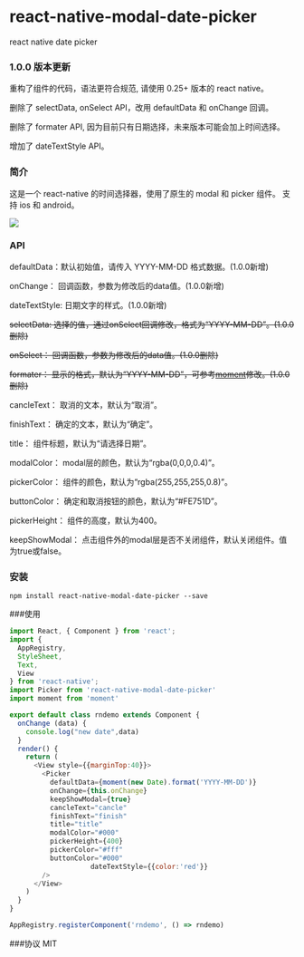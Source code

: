 # react-native-modal-date-picker
react native date picker 

### 1.0.0 版本更新

重构了组件的代码，语法更符合规范, 请使用 0.25+ 版本的 react native。

删除了 selectData, onSelect API，改用 defaultData 和 onChange 回调。

删除了 formater API, 因为目前只有日期选择，未来版本可能会加上时间选择。

增加了 dateTextStyle API。

### 简介
 
 这是一个 react-native 的时间选择器，使用了原生的 modal 和 picker 组件。
 支持 ios 和 android。

![](./pic/datepicker-ios.gif) 

### API
defaultData：默认初始值，请传入 YYYY-MM-DD 格式数据。(1.0.0新增)

onChange： 回调函数，参数为修改后的data值。(1.0.0新增)

dateTextStyle: 日期文字的样式。(1.0.0新增)

~~selectData: 选择的值，通过onSelect回调修改，格式为“YYYY-MM-DD”。(1.0.0删除)~~

~~onSelect： 回调函数，参数为修改后的data值。(1.0.0删除)~~

~~formater： 显示的格式，默认为“YYYY-MM-DD”，可参考[moment](http://momentjs.com/)修改。(1.0.0删除)~~

cancleText： 取消的文本，默认为“取消”。

finishText： 确定的文本，默认为“确定”。

title： 组件标题，默认为“请选择日期”。

modalColor： modal层的颜色，默认为“rgba(0,0,0,0.4)”。

pickerColor： 组件的颜色，默认为“rgba(255,255,255,0.8)”。

buttonColor： 确定和取消按钮的颜色，默认为“#FE751D”。

pickerHeight： 组件的高度，默认为400。

keepShowModal： 点击组件外的modal层是否不关闭组件，默认关闭组件。值为true或false。

### 安装
    npm install react-native-modal-date-picker --save
    
###使用

```javascript
import React, { Component } from 'react';
import {
  AppRegistry,
  StyleSheet,
  Text,
  View
} from 'react-native';
import Picker from 'react-native-modal-date-picker'
import moment from 'moment'

export default class rndemo extends Component {
  onChange (data) {
    console.log("new date",data)
  }
  render() {
    return (
      <View style={{marginTop:40}}>
        <Picker 
          defaultData={moment(new Date).format('YYYY-MM-DD')} 
          onChange={this.onChange} 
          keepShowModal={true} 
          cancleText="cancle" 
          finishText="finish" 
          title="title" 
          modalColor="#000" 
          pickerHeight={400} 
          pickerColor="#fff" 
          buttonColor="#000"
					dateTextStyle={{color:'red'}}
        />
      </View>
    )
  }
}

AppRegistry.registerComponent('rndemo', () => rndemo)
```


###协议
MIT
